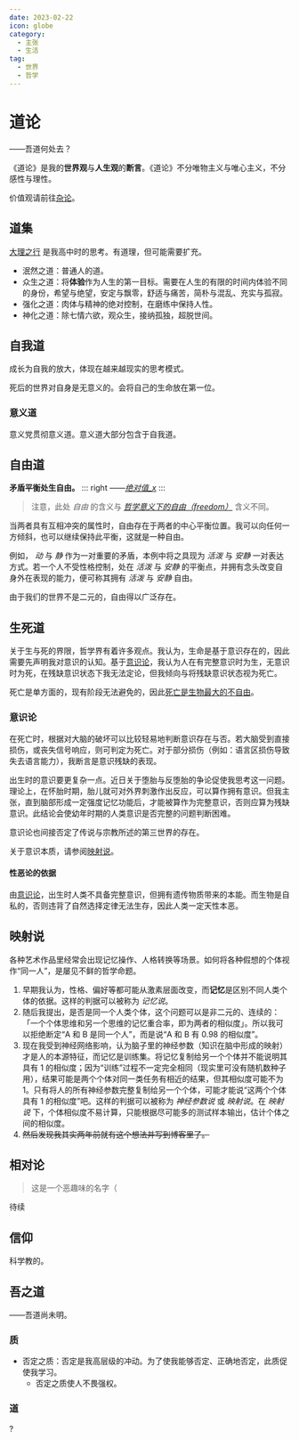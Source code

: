 ```yaml
---
date: 2023-02-22
icon: globe
category:
  - 主张
  - 生活
tag:
  - 世界
  - 哲学
---
```


# 道论

<div class="subtitle">——吾道何处去？</div>

《道论》是我的**世界观**与**人生观**的**断言**。《道论》不分唯物主义与唯心主义，不分感性与理性。

价值观请前往[杂论](./va_view.md)。

## 道集

[大理之行](../essay/earlier.md#大理之行) 是我高中时的思考。有道理，但可能需要扩充。

- 泯然之道：普通人的道。
- 众生之道：将**体验**作为人生的第一目标。需要在人生的有限的时间内体验不同的身份，希望与绝望，安定与飘零，舒适与痛苦，简朴与混乱、充实与孤寂。
- 强化之道：肉体与精神的绝对控制，在磨练中保持人性。
- 神化之道：除七情六欲，观众生，接纳孤独，超脱世间。

## 自我道

成长为自我的放大，体现在越来越现实的思考模式。

死后的世界对自身是无意义的。会将自己的生命放在第一位。

### 意义道

意义党贯彻意义道。意义道大部分包含于自我道。

## 自由道

**矛盾平衡处生自由。**
::: right
_——[绝对值\_x](../essay/2023.md/#_20230216)_
:::

> 注意，此处 _自由_ 的含义与 _[哲学意义下的自由（freedom）](https://zh.wikipedia.org/wiki/自由)_ 含义不同。

当两者具有互相冲突的属性时，自由存在于两者的中心平衡位置。我可以向任何一方倾斜，也可以继续保持此平衡，这就是一种自由。

例如， _动_ 与 _静_ 作为一对重要的矛盾，本例中将之具现为 _活泼_ 与 _安静_ 一对表达方式。若一个人不受性格控制，处在 _活泼_ 与 _安静_ 的平衡点，并拥有念头改变自身外在表现的能力，便可称其拥有 _活泼_ 与 _安静_ 自由。

由于我们的世界不是二元的，自由得以广泛存在。

## 生死道

关于生与死的界限，哲学界有着许多观点。我认为，生命是基于意识存在的，因此需要先声明我对意识的认知。基于[意识论](#意识论)，我认为人在有完整意识时为生，无意识时为死，在残缺意识状态下我无法定论，但我倾向与将残缺意识状态视为死亡。

死亡是单方面的，现有阶段无法避免的，因此[死亡是生物最大的不自由](../essay/2023.md#_20230307)。

### 意识论

在死亡时，根据对大脑的破坏可以比较轻易地判断意识存在与否。若大脑受到直接损伤，或丧失信号响应，则可判定为死亡。对于部分损伤（例如：语言区损伤导致失去语言能力），我断言是意识残缺的表现。

出生时的意识要更复杂一点。近日关于堕胎与反堕胎的争论促使我思考这一问题。理论上，在怀胎时期，胎儿就可对外界刺激作出反应，可以算作拥有意识。但我主张，直到脑部形成一定强度记忆功能后，才能被算作为完整意识，否则应算为残缺意识。此结论会使幼年时期的人类意识是否完整的问题判断困难。

意识论也间接否定了传说与宗教所述的第三世界的存在。

关于意识本质，请参阅[映射说](#映射说)。

#### 性恶论的依据

由[意识论](#意识论)，出生时人类不具备完整意识，但拥有遗传物质带来的本能。而生物是自私的，否则违背了自然选择定律无法生存，因此人类一定天性本恶。

## 映射说

各种艺术作品里经常会出现记忆操作、人格转换等场景。如何将各种假想的个体视作“同一人”，是屡见不鲜的哲学命题。

1. 早期我认为，性格、偏好等都可能从激素层面改变，而**记忆**是区别不同人类个体的依据。这样的判据可以被称为 _记忆说_。
2. 随后我提出，是否是同一个人类个体，这个问题可以是非二元的、连续的：「一个个体思维和另一个思维的记忆重合率，即为两者的相似度」。所以我可以拒绝断定“A 和 B 是同一个人”，而是说“A 和 B 有 0.98 的相似度”。
3. 现在我受到神经网络影响，认为脑子里的神经参数（知识在脑中形成的映射）才是人的本源特征，而记忆是训练集。将记忆复制给另一个个体并不能说明其具有 1 的相似度；因为“训练”过程不一定完全相同（现实里可没有随机数种子用），结果可能是两个个体对同一类任务有相近的结果，但其相似度可能不为 1。只有将人的所有神经参数完整复制给另一个个体，可能才能说“这两个个体具有 1 的相似度”吧。这样的判据可以被称为 _神经参数说_ 或 _映射说_。在 _映射说_ 下，个体相似度不易计算，只能根据尽可能多的测试样本输出，估计个体之间的相似度。
4. ~~然后发现我其实两年前就有这个想法并写到博客里了。~~

## 相对论

> 这是一个恶趣味的名字（

待续

## 信仰

科学教的。

## 吾之道

<div class="subtitle">——吾道尚未明。</div>

### 质

- 否定之质：否定是我高层级的冲动。为了使我能够否定、正确地否定，此质促使我学习。
  - 否定之质使人不畏强权。

### 道

?
